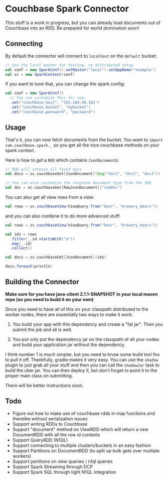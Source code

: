 # Couchbase Spark Connector

This stuff is a work in progress, but you can already load documents out of Couchbase into an RDD. Be prepared for
world domination soon!

## Connecting
By default the connector will connect to `localhost` on the `default` bucket:

```scala
// Use the local master for testing, no distributed setup
val conf = new SparkConf().setMaster("local").setAppName("example")
val sc = new SparkContext(conf)
```

If you want to tune that, you can change the spark config:

```scala
val conf = new SparkConf()
  // You can customize this for now:
  .set("couchbase.host", "192.168.56.101")
  .set("couchbase.bucket", "mybucket")
  .set("couchbase.password", "password")
```

## Usage
That's it, you can now fetch documents from the bucket. You want to `import com.couchbase.spark._` so you get all
the nice couchbase methods on your spark context.

Here is how to get a `RDD` which contains `JsonDocument`s:

```scala
// RDD will contain all found docs
val docs = sc.couchbaseGet[JsonDocument](Seq("doc1", "doc2", "doc3"))

// You can also customize the response document type from the SDK
val doc = sc.couchbaseGet[RawJsonDocument]("rawDoc")
```

You can also get all view rows from a view:

```scala
val rows = sc.couchbaseView(ViewQuery.from("beer", "brewery_beers"))
```

and you can also combine it to do more advanced stuff:

```scala
val rows = sc.couchbaseView(ViewQuery.from("beer", "brewery_beers"))

val ids = rows
  .filter(_.id.startsWith("a"))
  .map(_.id)
  .collect()

val docs = sc.couchbaseGet[JsonDocument](ids)

docs.foreach(println)
```

## Building the Connector

**Make sure for you have java-client 2.1.1-SNAPSHOT in your local maven repo (so you need to build it on your own)**

Since you need to have all of this on your classpath distributed to the worker nodes, there are essentially two
ways to make it work:

1) You build your app with this dependency and create a "fat jar". Then you submit the job and all is well.

2) You put only put the dependency jar on the classpath of all your nodes and build your application jar without
    the dependency.

I think number 1 is much simpler, but you need to know some build tool foo to pull it off. Thankfully, gradle makes
it very easy. You can use the `shadow` plugin to just grab all your stuff and then you can call the `shadowJar` task
to build the uber jar. You can then deploy it, but don't forget to point it to the proper main class on submitting.

There will be better instructions soon.

## Todo

- Figure out how to make use of couchbase rdds in map functions and therelike without serialization issues
- Support writing RDDs to Couchbase
- Support "document" method on ViewRDD which will return a new DocumentRDD with all the row id contents
- Support QueryRDD (N1QL)
- Support connecting to multiple clusters/buckets in an easy fashion
- Support Partitions on DocumentRDD (to split up bulk gets over multiple workers)
- Support partitions on view queries / n1ql queries
- Support Spark Streaming through DCP
- Support Spark SQL through tight N1QL integration